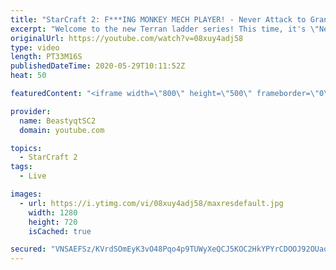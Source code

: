 ```yaml
---
title: "StarCraft 2: F***ING MONKEY MECH PLAYER! - Never Attack to Grandmaster"
excerpt: "Welcome to the new Terran ladder series! This time, it's \"Never Attack to Grandmaster!\" In this challenge, I play as Terran on the EU ladder, and in every game I'm not allowed to attack with any units except for using Ghosts. I'm allowed to make any army units for defending, as long as I don't attack"
originalUrl: https://youtube.com/watch?v=08xuy4adj58
type: video
length: PT33M16S
publishedDateTime: 2020-05-29T10:11:52Z
heat: 50

featuredContent: "<iframe width=\"800\" height=\"500\" frameborder=\"0\" src=\"https://www.youtube.com/embed/08xuy4adj58\" allow=\"accelerometer; autoplay; encrypted-media; gyroscope; picture-in-picture\" allowfullscreen></iframe>"

provider:
  name: BeastyqtSC2
  domain: youtube.com

topics:
  - StarCraft 2
tags:
  - Live

images:
  - url: https://i.ytimg.com/vi/08xuy4adj58/maxresdefault.jpg
    width: 1280
    height: 720
    isCached: true

secured: "VNSAEFSz/KVrdSOmEyK3vO48Pqo4p9TUWyXeQCJ5KOC2HkYPYrCDOOJ92OUao0Wk8iT7xnFhmucMfb8AXR7V3Lt2MEoeYUpI/XgzG6MM/XmXE4VpZUZIbgMRzFtL5BuQKbBr3I5w4ffbiNLDxDTvmtPc//VkH/ZTppt7IV3sm1mHbi/0redLFhmIAaa6g0pWa1fCrjFs2WcjLt39iBUpBNNt0P/gnzEODY4Dd1Tql3kgx7tEckmlWMlaWIS2RKWRZC4SzNyj6OrySjsvmcQaiDcgHV8FdI/BykuZGIqbU0sk53mGY2sWjRWiTdPnkEgyNDLIUE+z31/nn0sbaStpH9TklInzmxR/ot6VGwmBOv4+NARUZm5qYWvO1mN5F33+zlemgB+/2aBo+B3Hq0hVSppX3u0Y8ZQBkex1bj05CkE=;axbaQ/14HGQ/S1Fe8rW/jQ=="
---
```


